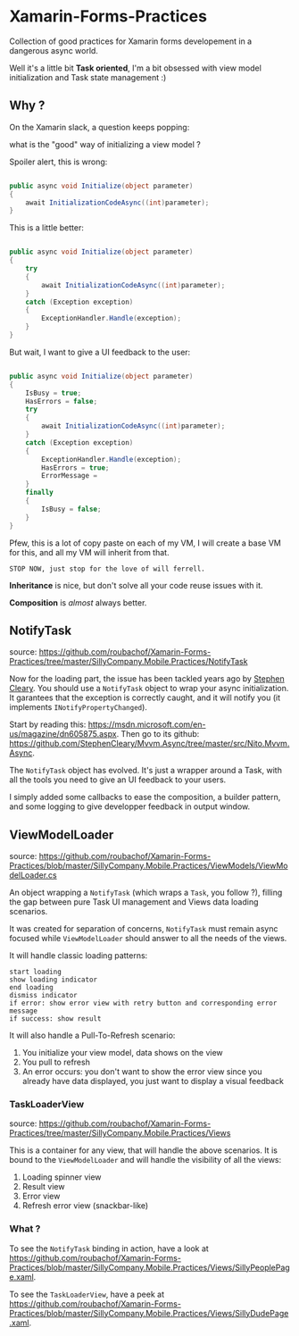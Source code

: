 # Xamarin-Forms-Practices
Collection of good practices for Xamarin forms developement in a dangerous async world.

Well it's a little bit **Task oriented**, I'm a bit obsessed with view model initialization and Task state management :)

## Why ?

On the Xamarin slack, a question keeps popping:

what is the "good" way of initializing a view model ?

Spoiler alert, this is wrong:

```csharp

public async void Initialize(object parameter)
{
    await InitializationCodeAsync((int)parameter);
}

```

This is a little better:

```csharp

public async void Initialize(object parameter)
{
    try
    {
        await InitializationCodeAsync((int)parameter);
    }
    catch (Exception exception)
    {
        ExceptionHandler.Handle(exception);
    }
}

```

But wait, I want to give a UI feedback to the user:

```csharp

public async void Initialize(object parameter)
{
    IsBusy = true;
    HasErrors = false;
    try
    {
        await InitializationCodeAsync((int)parameter);
    }
    catch (Exception exception)
    {
        ExceptionHandler.Handle(exception);
        HasErrors = true;
        ErrorMessage = 
    }
    finally
    {
        IsBusy = false;
    }
}

```

Pfew, this is a lot of copy paste on each of my VM, I will create a base VM for this, and all my VM will inherit from that.

```
STOP NOW, just stop for the love of will ferrell.
```

**Inheritance** is nice, but don't solve all your code reuse issues with it.

**Composition** is *almost* always better.

## NotifyTask

source: https://github.com/roubachof/Xamarin-Forms-Practices/tree/master/SillyCompany.Mobile.Practices/NotifyTask

Now for the loading part, the issue has been tackled years ago by [Stephen Cleary](https://i.pinimg.com/236x/40/50/80/40508052830e8d54585ee7a83008e00c--monty-python-morals.jpg).
You should use a ```NotifyTask``` object to wrap your async initialization.
It garantees that the exception is correctly caught, and it will notify you (it implements ```INotifyPropertyChanged```).

Start by reading this: https://msdn.microsoft.com/en-us/magazine/dn605875.aspx.
Then go to its github: https://github.com/StephenCleary/Mvvm.Async/tree/master/src/Nito.Mvvm.Async.

The ```NotifyTask``` object has evolved.
It's just a wrapper around a Task, with all the tools you need to give an UI feedback to your users.

I simply added some callbacks to ease the composition, a builder pattern, and some logging to give developper feedback in output window.

## ViewModelLoader

source: https://github.com/roubachof/Xamarin-Forms-Practices/blob/master/SillyCompany.Mobile.Practices/ViewModels/ViewModelLoader.cs

An object wrapping a ```NotifyTask``` (which wraps a ```Task```, you follow ?), filling the gap between pure 
Task UI management and Views data loading scenarios.

It was created for separation of concerns, ```NotifyTask``` must remain async focused while ```ViewModelLoader``` should answer to all 
the needs of the views.

It will handle classic loading patterns:

```
start loading
show loading indicator
end loading 
dismiss indicator
if error: show error view with retry button and corresponding error message
if success: show result
```

It will also handle a Pull-To-Refresh scenario:

1. You initialize your view model, data shows on the view
2. You pull to refresh
3. An error occurs: you don't want to show the error view since you already have data displayed, you just want to display a visual feedback

### TaskLoaderView

source: https://github.com/roubachof/Xamarin-Forms-Practices/tree/master/SillyCompany.Mobile.Practices/Views

This is a container for any view, that will handle the above scenarios.
It is bound to the ```ViewModelLoader``` and will handle the visibility of all the views:

1. Loading spinner view
2. Result view
3. Error view
4. Refresh error view (snackbar-like)

### What ?

To see the ```NotifyTask``` binding in action, have a look at https://github.com/roubachof/Xamarin-Forms-Practices/blob/master/SillyCompany.Mobile.Practices/Views/SillyPeoplePage.xaml.

To see the ```TaskLoaderView```, have a peek at https://github.com/roubachof/Xamarin-Forms-Practices/blob/master/SillyCompany.Mobile.Practices/Views/SillyDudePage.xaml.
